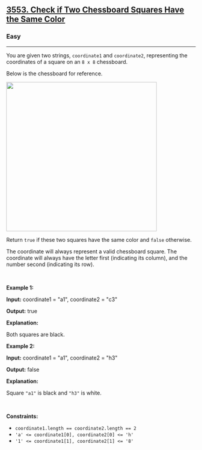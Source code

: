 <h2><a href="https://leetcode.com/problems/check-if-two-chessboard-squares-have-the-same-color">3553. Check if Two Chessboard Squares Have the Same Color</a></h2><h3>Easy</h3><hr><p>You are given two strings, <code>coordinate1</code> and <code>coordinate2</code>, representing the coordinates of a square on an <code>8 x 8</code> chessboard.</p>

<p>Below is the chessboard for reference.</p>

<p><img alt="" src="https://assets.leetcode.com/uploads/2024/07/17/screenshot-2021-02-20-at-22159-pm.png" style="width: 400px; height: 396px;" /></p>

<p>Return <code>true</code> if these two squares have the same color and <code>false</code> otherwise.</p>

<p>The coordinate will always represent a valid chessboard square. The coordinate will always have the letter first (indicating its column), and the number second (indicating its row).</p>

<p>&nbsp;</p>
<p><strong class="example">Example 1:</strong></p>

<div class="example-block">
<p><strong>Input:</strong> <span class="example-io">coordinate1 = &quot;a1&quot;, coordinate2 = &quot;c3&quot;</span></p>

<p><strong>Output:</strong> <span class="example-io">true</span></p>

<p><strong>Explanation:</strong></p>

<p>Both squares are black.</p>
</div>

<p><strong class="example">Example 2:</strong></p>

<div class="example-block">
<p><strong>Input:</strong> <span class="example-io">coordinate1 = &quot;a1&quot;, coordinate2 = &quot;h3&quot;</span></p>

<p><strong>Output:</strong> <span class="example-io">false</span></p>

<p><strong>Explanation:</strong></p>

<p>Square <code>&quot;a1&quot;</code> is black and <code>&quot;h3&quot;</code> is white.</p>
</div>

<p>&nbsp;</p>
<p><strong>Constraints:</strong></p>

<ul>
	<li><code>coordinate1.length == coordinate2.length == 2</code></li>
	<li><code>&#39;a&#39; &lt;= coordinate1[0], coordinate2[0] &lt;= &#39;h&#39;</code></li>
	<li><code>&#39;1&#39; &lt;= coordinate1[1], coordinate2[1] &lt;= &#39;8&#39;</code></li>
</ul>
